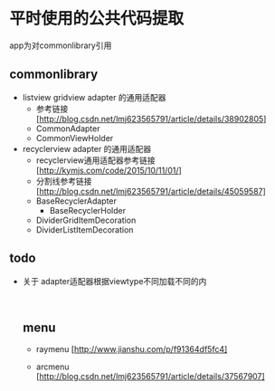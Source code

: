 # 平时使用的公共代码提取
app为对commonlibrary引用
##  commonlibrary 
- listview gridview adapter 的通用适配器
  - 参考链接 [http://blog.csdn.net/lmj623565791/article/details/38902805]
  - CommonAdapter
  - CommonViewHolder
- recyclerview adapter 的通用适配器
  - recyclerview通用适配器参考链接  [http://kymjs.com/code/2015/10/11/01/]
  - 分割线参考链接 [http://blog.csdn.net/lmj623565791/article/details/45059587]
  - BaseRecyclerAdapter
    - BaseRecyclerHolder
  - DividerGridItemDecoration
  - DividerListItemDecoration

## todo 
- 关于 adapter适配器根据viewtype不同加载不同的内

  ​

  ## menu

  - raymenu [http://www.jianshu.com/p/f91364df5fc4]


  - arcmenu [http://blog.csdn.net/lmj623565791/article/details/37567907]